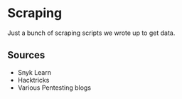 # Scraping

Just a bunch of scraping scripts we wrote up to get data.

## Sources

- Snyk Learn
- Hacktricks
- Various Pentesting blogs

